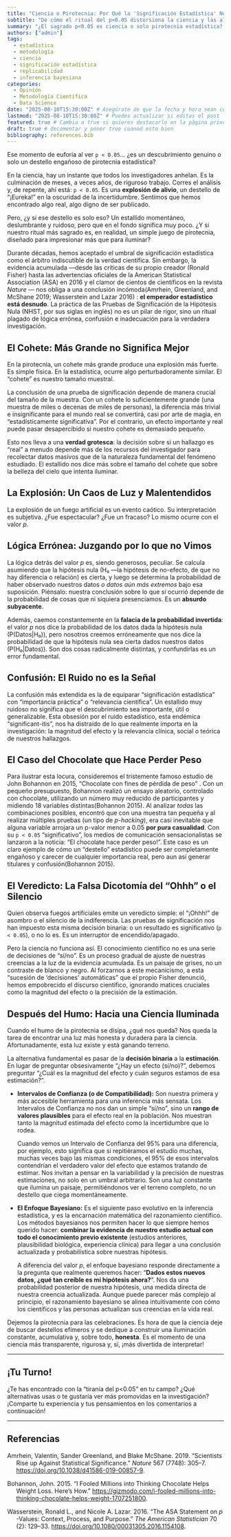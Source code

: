```yaml
---
title: "Ciencia o Pirotecnia: Por Qué la 'Significación Estadística' Nos Ciega con Falsos Destellos"
subtitle: "De cómo el ritual del p<0.05 distorsiona la ciencia y las alternativas que iluminan el camino real" # Subtítulo atractivo
summary: "¿El sagrado p<0.05 es ciencia o solo pirotecnia estadística? Crítica demoledora a la 'significación estadística': sus falacias lógicas, su confusión con la importancia real, y por qué los intervalos de compatibilidad y el enfoque bayesiano son la luz que necesitamos para una investigación más honesta y efectiva." # Resumen más contundente y con palabras clave
authors: ["admin"]
tags:
  - estadística
  - metodología
  - ciencia
  - significación estadística
  - replicabilidad
  - inferencia bayesiana
categories:
  - Opinión
  - Metodología Científica
  - Data Science
date: "2025-08-10T15:30:00Z" # Asegúrate de que la fecha y hora sean correctas
lastmod: "2025-08-10T15:30:00Z" # Puedes actualizar si editas el post
featured: true # Cambia a true si quieres destacarlo en la página principal
draft: true # decomentar y poner true cuanod esto bien
bibliography: references.bib
---
```


Ese momento de euforia al ver `p < 0.05`… ¿es un descubrimiento genuino o solo un destello engañoso de pirotecnia estadística?

En la ciencia, hay un instante que todos los investigadores anhelan. Es la culminación de meses, a veces años, de riguroso trabajo. Corres el análisis y, de repente, ahí está: `p < 0.05`. Es una **explosión de alivio**, un destello de “¡Eureka!” en la oscuridad de la incertidumbre. Sentimos que hemos encontrado algo real, algo digno de ser publicado.

Pero, ¿y si ese destello es solo eso? Un estallido momentáneo, deslumbrante y ruidoso, pero que en el fondo significa muy poco. ¿Y si nuestro ritual más sagrado es, en realidad, un simple juego de pirotecnia, diseñado para impresionar más que para iluminar?

Durante décadas, hemos aceptado el umbral de significación estadística como el árbitro indiscutible de la verdad científica. Sin embargo, la evidencia acumulada —desde las críticas de su propio creador (Ronald Fisher) hasta las advertencias oficiales de la American Statistical Association (ASA) en 2016 y el clamor de cientos de científicos en la revista *Nature* — nos obliga a una conclusión incómoda(Amrhein, Greenland, and McShane 2019; Wasserstein and Lazar 2016) : **el emperador estadístico está desnudo**. La práctica de las Pruebas de Significación de la Hipótesis Nula (NHST, por sus siglas en inglés) no es un pilar de rigor, sino un ritual plagado de lógica errónea, confusión e inadecuación para la verdadera investigación.

## El Cohete: Más Grande no Significa Mejor

En la pirotecnia, un cohete más grande produce una explosión más fuerte. Es simple física. En la estadística, ocurre algo perturbadoramente similar. El “cohete” es nuestro tamaño muestral.

La conclusión de una prueba de significación depende de manera crucial del tamaño de la muestra. Con un cohete lo suficientemente grande (una muestra de miles o decenas de miles de personas), la diferencia más trivial e insignificante para el mundo real se convertirá, casi por arte de magia, en “estadísticamente significativa”. Por el contrario, un efecto importante y real puede pasar desapercibido si nuestro cohete es demasiado pequeño.

Esto nos lleva a una **verdad grotesca**: la decisión sobre si un hallazgo es “real” a menudo depende más de los recursos del investigador para recolectar datos masivos que de la naturaleza fundamental del fenómeno estudiado. El estallido nos dice más sobre el tamaño del cohete que sobre la belleza del cielo que intenta iluminar.

<!-- ```{r} -->

<!-- set.seed(123) -->

<!-- library(ggplot2) -->

<!-- effect <- 0.1 -->

<!-- sd <- 1 -->

<!-- N <- seq(20, 10000, by=50) -->

<!-- p_values <- sapply(N, function(n) { -->

<!--   t.test(rnorm(n, mean=effect, sd=sd), mu=0)$p.value -->

<!-- }) -->

<!-- data <- data.frame(N, p_values) -->

<!-- ggplot(data, aes(N, p_values)) + -->

<!--   geom_line() + -->

<!--   geom_hline(yintercept = 0.05, linetype = "dashed", color="red") + -->

<!--   labs(x = "Tamaño muestral (N)", y = "Valor p") + -->

<!--   theme_minimal() -->

<!-- ``` -->

<!-- Aquí iría tu gráfico explicativo del "Cohete (Tamaño Muestral)": -->

<!-- Un gráfico mostrando cómo un efecto trivial (ej: diferencia de 0.1 unidades) se vuelve "significativo" (p<0.05) a medida que N aumenta de 100 a 10,000. Puedes usar `ggplot2` en R para esto. -->

<!-- Ejemplo de código R (este no generaría un gráfico, solo un placeholder para tu referencia): -->

<!-- ```{r cohete_plot, echo=FALSE, fig.cap="Impacto del tamaño muestral en la significación estadística para un efecto constante."} -->

<!-- # Código para generar el gráfico de N vs p-valor -->

<!-- # plot(your_data$N, your_data$p_value, type="l", main="Cómo N afecta el p-valor", -->

<!-- #      xlab="Tamaño Muestral (N)", ylab="Valor p") -->

<!-- # abline(h=0.05, col="red", lty=2) -->

<!-- ``` -->

## La Explosión: Un Caos de Luz y Malentendidos

La explosión de un fuego artificial es un evento caótico. Su interpretación es subjetiva. ¿Fue espectacular? ¿Fue un fracaso? Lo mismo ocurre con el valor *p*.

## Lógica Errónea: Juzgando por lo que no Vimos

La lógica detrás del valor *p* es, siendo generosos, peculiar. Se calcula asumiendo que la hipótesis nula (H₀ —la hipótesis de no-efecto, de que no hay diferencia o relación) es cierta, y luego se determina la probabilidad de haber observado nuestros datos *o datos aún más extremos* bajo esa suposición. Piénsalo: nuestra conclusión sobre lo que *sí* ocurrió depende de la probabilidad de cosas que ni siquiera presenciamos. Es un **absurdo subyacente**.

Además, caemos constantemente en la **falacia de la probabilidad invertida**: el valor *p* nos dice la probabilidad de los datos dada la hipótesis nula (P(Datos\|H₀)), pero nosotros creemos erróneamente que nos dice la probabilidad de que la hipótesis nula sea cierta dados nuestros datos (P(H₀\|Datos)). Son dos cosas radicalmente distintas, y confundirlas es un error fundamental.

<!-- <!-- Aquí iría tu diagrama de flujo simple o tabla comparativa para "Confusión P(D|H) vs P(H|D)": -->

<!-- Puedes usarmermaid para diagramas simples en RMarkdown o una tabla Markdown para la comparación. -->

<!-- Ejemplo de código mermaid (necesitarías `config: {mermaid: {sequence: {diagramMarginX: 10}}}` en el YAML para que funcione): -->

## Confusión: El Ruido no es la Señal

La confusión más extendida es la de equiparar “significación estadística” con “importancia práctica” o “relevancia científica”. Un estallido muy ruidoso no significa que el descubrimiento sea importante, útil o generalizable. Esta obsesión por el ruido estadístico, esta endémica “significant-itis”, nos ha distraído de lo que realmente importa en la investigación: la magnitud del efecto y la relevancia clínica, social o teórica de nuestros hallazgos.

## El Caso del Chocolate que Hace Perder Peso

Para ilustrar esta locura, consideremos el tristemente famoso estudio de John Bohannon en 2015, “Chocolate con fines de pérdida de peso” . Con un pequeño presupuesto, Bohannon realizó un ensayo aleatorio, controlado con chocolate, utilizando un número muy reducido de participantes y midiendo 18 variables distintas(Bohannon 2015). Al analizar *todas* las combinaciones posibles, encontró que con una muestra tan pequeña y al realizar múltiples pruebas (un tipo de *p-hacking*), era casi inevitable que alguna variable arrojara un p-valor menor a 0.05 **por pura casualidad**. Con su `p < 0.05` “significativo”, los medios de comunicación sensacionalistas se lanzaron a la noticia: “El chocolate hace perder peso!”. Este caso es un claro ejemplo de cómo un “destello” estadístico puede ser completamente engañoso y carecer de cualquier importancia real, pero aun así generar titulares y confusión(Bohannon 2015).

## El Veredicto: La Falsa Dicotomía del “Ohhh” o el Silencio

Quien observa fuegos artificiales emite un veredicto simple: el “¡Ohhh!” de asombro o el silencio de la indiferencia. Las pruebas de significación nos han impuesto esta misma decisión binaria: o un resultado es significativo (`p < 0.05`), o no lo es. Es un interruptor de encendido/apagado.

Pero la ciencia no funciona así. El conocimiento científico no es una serie de decisiones de “sí/no”. Es un proceso gradual de ajuste de nuestras creencias a la luz de la evidencia acumulada. Es un paisaje de grises, no un contraste de blanco y negro. Al forzarnos a este mecanicismo, a esta “sucesión de ‘decisiones’ automáticas” que el propio Fisher denunció, hemos empobrecido el discurso científico, ignorando matices cruciales como la magnitud del efecto o la precisión de la estimación.

## Después del Humo: Hacia una Ciencia Iluminada

Cuando el humo de la pirotecnia se disipa, ¿qué nos queda? Nos queda la tarea de encontrar una luz más honesta y duradera para la ciencia. Afortunadamente, esta luz existe y está ganando terreno.

La alternativa fundamental es pasar de la **decisión binaria** a la **estimación**. En lugar de preguntar obsesivamente “¿Hay un efecto (sí/no)?”, debemos preguntar “¿Cuál es la magnitud del efecto y cuán seguros estamos de esa estimación?”.

- **Intervalos de Confianza (o de Compatibilidad):** Son nuestra primera y más accesible herramienta para una inferencia más sensata. Los Intervalos de Confianza no nos dan un simple “sí/no”, sino un **rango de valores plausibles** para el efecto real en la población. Nos muestran tanto la magnitud estimada del efecto como la incertidumbre que lo rodea.

  Cuando vemos un Intervalo de Confianza del 95% para una diferencia, por ejemplo, esto significa que si repitiéramos el estudio muchas, muchas veces bajo las mismas condiciones, el 95% de esos intervalos contendrían el verdadero valor del efecto que estamos tratando de estimar. Nos invitan a pensar en la variabilidad y la precisión de nuestras estimaciones, no solo en un umbral arbitrario. Son una luz constante que ilumina un paisaje, permitiéndonos ver el terreno completo, no un destello que ciega momentáneamente.

<!-- <!-- Aquí iría tu gráfico de "Intervalos de Confianza/Compatibilidad": -->

<!-- Un gráfico con varios ICs superpuestos (algunos estrechos, otros anchos, algunos cruzando cero, otros no) para ilustrar que muestran magnitud *e* incertidumbre, no solo "sí/no". -->

<!-- ```{r ic_plot, echo=FALSE, fig.cap="Visualización de Intervalos de Confianza: Magnitud y Incertidumbre."} -->

<!-- # Código para generar el gráfico de ICs -->

<!-- # library(ggplot2) -->

<!-- # data.frame( -->

<!-- #   Effect = c(0.5, 1.2, -0.3, 0.8), -->

<!-- #   Lower = c(0.1, 0.8, -0.7, 0.2), -->

<!-- #   Upper = c(0.9, 1.6, 0.1, 1.4) -->

<!-- # ) %>% -->

<!-- #   ggplot(aes(y = factor(1:4), x = Effect, xmin = Lower, xmax = Upper)) + -->

<!-- #   geom_point() + geom_errorbarh(height = 0.2) + -->

<!-- #   geom_vline(xintercept = 0, linetype = "dashed", color = "grey") + -->

<!-- #   labs(x = "Magnitud del Efecto", y = "Estudio") + -->

<!-- #   theme_minimal() -->

<!-- ``` -->

<!-- -->

- **El Enfoque Bayesiano:** Es el siguiente paso evolutivo en la inferencia estadística, y es la encarnación matemática del razonamiento científico. Los métodos bayesianos nos permiten hacer lo que siempre hemos querido hacer: **combinar la evidencia de nuestro estudio actual con todo el conocimiento previo existente** (estudios anteriores, plausibilidad biológica, experiencia clínica) para llegar a una conclusión actualizada y probabilística sobre nuestras hipótesis.

  A diferencia del valor *p*, el enfoque bayesiano responde directamente a la pregunta que realmente queremos hacer: “**Dados estos nuevos datos, ¿qué tan creíble es mi hipótesis ahora?**”. Nos da una probabilidad posterior de nuestra hipótesis, una medida directa de nuestra creencia actualizada. Aunque puede parecer más complejo al principio, el razonamiento bayesiano se alinea intuitivamente con cómo los científicos y las personas actualizan sus creencias en la vida real.

Dejemos la pirotecnia para las celebraciones. Es hora de que la ciencia deje de buscar destellos efímeros y se dedique a construir una iluminación constante, acumulativa y, sobre todo, **honesta**. Es el momento de una ciencia más transparente, rigurosa y, sí, ¡más divertida de interpretar!

------------------------------------------------------------------------

## ¡Tu Turno!

¿Te has encontrado con la “tiranía del p\<0.05” en tu campo? ¿Qué alternativas usas o te gustaría ver más promovidas en la investigación? ¡Comparte tu experiencia y tus pensamientos en los comentarios a continuación!

------------------------------------------------------------------------

## Referencias

<div id="refs" class="references csl-bib-body hanging-indent" entry-spacing="0">

<div id="ref-amrhein2019" class="csl-entry">

Amrhein, Valentin, Sander Greenland, and Blake McShane. 2019. “Scientists Rise up Against Statistical Significance.” *Nature* 567 (7748): 305–7. <https://doi.org/10.1038/d41586-019-00857-9>.

</div>

<div id="ref-bohannon2015" class="csl-entry">

Bohannon, John. 2015. “I Fooled Millions into Thinking Chocolate Helps Weight Loss. Here’s How.” <https://gizmodo.com/i-fooled-millions-into-thinking-chocolate-helps-weight-1707251800>.

</div>

<div id="ref-wasserstein2016" class="csl-entry">

Wasserstein, Ronald L., and Nicole A. Lazar. 2016. “The ASA Statement on *p* -Values: Context, Process, and Purpose.” *The American Statistician* 70 (2): 129–33. <https://doi.org/10.1080/00031305.2016.1154108>.

</div>

</div>
